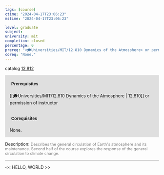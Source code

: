 ```yaml
---
tags: [course]
ctime: "2024-04-17T23:06:23"
mstime: "2024-04-17T23:06:23"

level: graduate
subject: 
university: mit
completion: closed
percentage: 0
prereq: "<🎓Universities/MIT/12.810 Dynamics of the Atmosphere> or permission of instructor"
coreq: "None."
---
```


catalog [12.812](http://student.mit.edu/catalog/m12c.html#12.812)

<span style="display: block; padding: 15px; background-color: rgb(100, 100, 100, 0.2);"><font id="m_prereq849_0" style="display: block; font-family: Arial, sans-serif; font-weight: bold; padding: 5px">Prerequisites</font><br><span id="prereq849_0">[[🎓Universities/MIT/12.810 Dynamics of the Atmosphere | 12.810]] or permission of instructor</span></span>
<span style="display: block; padding: 15px; background-color: rgb(100, 100, 100, 0.2);"><font id="m_coreq849_0" style="display: block; font-family: Arial, sans-serif; font-weight: bold; padding: 5px">Corequisites</font><br><span id="coreq849_0">None.</span></span>

<font style="">Description:</font>
<font style="color: grey; font-size: 0.8rem;">Describes the general circulation of Earth's atmosphere and its maintenance. Second half of the course explores the response of the general circulation to climate change.</font>



---

<< HELLO, WORLD >>
